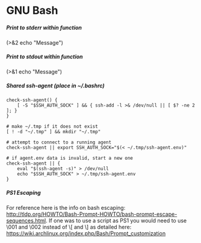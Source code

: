 # GNU Bash

##### Print to stderr within function

(>&2 echo "Message")

##### Print to stdout within function

(>&1 echo "Message")

##### Shared ssh-agent (place in ~/.bashrc)
```
check-ssh-agent() {
    [ -S "$SSH_AUTH_SOCK" ] && { ssh-add -l >& /dev/null || [ $? -ne 2 ]; }
}

# make ~/.tmp if it does not exist
[ ! -d "~/.tmp" ] && mkdir "~/.tmp"

# attempt to connect to a running agent
check-ssh-agent || export SSH_AUTH_SOCK="$(< ~/.tmp/ssh-agent.env)"

# if agent.env data is invalid, start a new one
check-ssh-agent || {
    eval "$(ssh-agent -s)" > /dev/null
    echo "$SSH_AUTH_SOCK" > ~/.tmp/ssh-agent.env
}
```

##### PS1 Escaping
For reference here is the info on bash escaping: 
http://tldp.org/HOWTO/Bash-Prompt-HOWTO/bash-prompt-escape-sequences.html. 
If one was to use a script as PS1 you would need to use \001 and \002 instead of 
\\[ and \\] as detailed here: https://wiki.archlinux.org/index.php/Bash/Prompt_customization
